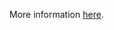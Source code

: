 More information [here](https://docs.prismacloud.io/en/enterprise-edition/policy-reference/kubernetes-policies/kubernetes-policy-index/bc-k8s-8).
